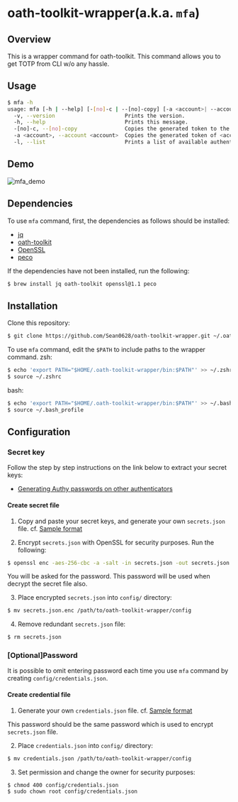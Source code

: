 # oath-toolkit-wrapper(a.k.a. `mfa`)
## Overview
This is a wrapper command for oath-toolkit. This command allows you to get TOTP from CLI w/o any hassle.

## Usage
```sh
$ mfa -h
usage: mfa [-h | --help] [-[no]-c | --[no]-copy] [-a <account>| --account <account>] [-l | --list]
  -v, --version                      Prints the version.
  -h, --help                         Prints this message.
  -[no]-c, --[no]-copy               Copies the generated token to the Clipboard.(default)
  -a <account>, --account <account>  Copies the generated token of <account> to the Clipboard.
  -l, --list                         Prints a list of available authenticator accounts.
```

## Demo
![mfa_demo](https://user-images.githubusercontent.com/35167423/96361564-bddfe900-1161-11eb-8371-d16c5be8469c.gif)

## Dependencies
To use `mfa` command, first, the dependencies as follows should be installed:

- [jq](https://github.com/stedolan/jq)
- [oath-toolkit](https://gitlab.com/oath-toolkit/oath-toolkit/tree/master)
- [OpenSSL](https://www.openssl.org/)
- [peco](https://github.com/peco/peco)

If the dependencies have not been installed, run the following:

```sh
$ brew install jq oath-toolkit openssl@1.1 peco
```

## Installation
Clone this repository:

```sh
$ git clone https://github.com/Sean0628/oath-toolkit-wrapper.git ~/.oath-toolkit-wrapper
```

To use `mfa` command, edit the `$PATH` to include paths to the wrapper command.
zsh:
```sh
$ echo 'export PATH="$HOME/.oath-toolkit-wrapper/bin:$PATH"' >> ~/.zshrc
$ source ~/.zshrc
```

bash:
```sh
$ echo 'export PATH="$HOME/.oath-toolkit-wrapper/bin:$PATH"' >> ~/.bash_profile
$ source ~/.bash_profile
```

## Configuration
### Secret key
Follow the step by step instructions on the link below to extract your secret keys:
- [Generating Authy passwords on other authenticators](https://gist.github.com/gboudreau/94bb0c11a6209c82418d01a59d958c93#ok-thats-nice-but-i-want-to-get-rid-of-authy-now)

#### Create secret file
1. Copy and paste your secret keys, and generate your own `secrets.json` file. cf. [Sample format](https://github.com/Sean0628/oath-toolkit-wrapper/blob/main/tmp/secrets.sample.json)

2. Encrypt `secrets.json` with OpenSSL for security purposes. Run the following:
```sh
$ openssl enc -aes-256-cbc -a -salt -in secrets.json -out secrets.json.enc
```

You will be asked for the password. This password will be used when decrypt the secret file also.

3. Place encrypted `secrets.json` into `config/` directory:
```sh
$ mv secrets.json.enc /path/to/oath-toolkit-wrapper/config
```

4. Remove redundant `secrets.json` file:
```sh
$ rm secrets.json
```

### [Optional]Password
It is possible to omit entering password each time you use `mfa` command by creating `config/credentials.json`.

#### Create credential file
1. Generate your own `credentials.json` file. cf. [Sample format](https://github.com/Sean0628/oath-toolkit-wrapper/blob/main/tmp/credentials.sample.json) 

This password should be the same password which is used to encrypt `secrets.json` file.

2. Place `credentials.json` into `config/` directory:
```sh
$ mv credentials.json /path/to/oath-toolkit-wrapper/config
```

3. Set permission and change the owner for security purposes:
```sh
$ chmod 400 config/credentials.json
$ sudo chown root config/credentials.json
```
